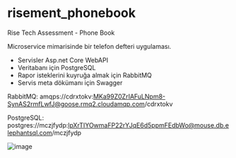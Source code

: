 # risement_phonebook
Rise Tech Assessment - Phone Book

Microservice mimarisinde bir telefon defteri uygulaması.
+ Servisler Asp.net Core WebAPI
+ Veritabanı için PostgreSQL
+ Rapor isteklerini kuyruğa almak için RabbitMQ
+ Servis meta dökümanı için Swagger


RabbitMQ:
amqps://cdrxtokv:MKa99Z0ZrIAFuLNpm8-SynAS2rmfLwfJ@goose.rmq2.cloudamqp.com/cdrxtokv

PostgreSQL:
postgres://mczjfydp:lpXrTIYOwmaFP22rYJqE6d5ppmFEdbWo@mouse.db.elephantsql.com/mczjfydp


![image](https://github.com/mkemals/risement-phonebook/assets/528870/5282a13d-50bd-49a1-afec-d29aadfc6846)



